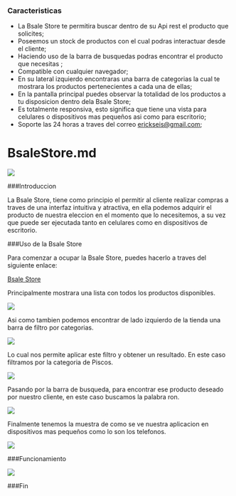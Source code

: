 ### Caracteristicas

- La Bsale Store te permitira buscar dentro de su Api rest el producto que solicites;
- Poseemos un stock de productos con el cual podras interactuar desde el cliente;
- Haciendo uso de la barra de busquedas podras encontrar el producto que necesitas ;
- Compatible con cualquier navegador;
- En su lateral izquierdo encontraras una barra de categorias la cual te mostrara los productos pertenecientes a cada una de ellas;
- En la pantalla principal puedes observar la totalidad de los productos a tu disposicion dentro dela Bsale Store;
- Es totalmente responsiva, esto significa que tiene una vista para celulares o dispositivos mas pequeños asi como para escritorio;
- Soporte las 24 horas a traves del correo erickseis@gmail.com;

# BsaleStore.md

![](https://i.postimg.cc/MTjzTwHs/Captura.png)






###Introduccion

La Bsale Store, tiene como principio el permitir al cliente realizar compras a traves de una interfaz intuitiva y atractiva, en ella podemos adquirir el producto de nuestra eleccion en el momento que lo necesitemos, a su vez que puede ser ejecutada tanto en celulares como en dispositivos de escritorio. 

###Uso de la Bsale Store 

Para comenzar a ocupar la Bsale Store, puedes hacerlo a traves del siguiente enlace:

[Bsale Store](https://bsalestore.netlify.app/ "Bsale Store")

Principalmente mostrara una lista con todos los productos disponibles.

![](https://i.postimg.cc/k9XYsQS6/completa-escritorio.jpg)


Asi como tambien podemos encontrar de lado izquierdo de la tienda una barra de filtro por categorias.

![](https://i.postimg.cc/pLH0BFNR/categoriessss.png)

Lo cual nos permite aplicar este filtro y obtener un resultado. En este caso filtramos por la categoria de Piscos.

![](https://i.postimg.cc/rmp9z1BF/categoria-pisco.jpg)




Pasando por la barra de busqueda, para encontrar ese producto deseado por nuestro cliente, en este caso buscamos la palabra ron.

![](https://i.postimg.cc/2yZ98dWL/busqueda-ron.jpg)


Finalmente tenemos la muestra de como se ve nuestra aplicacion en dispositivos mas pequeños como lo son los telefonos.

![](https://i.postimg.cc/tR2LrDqD/completa-telef.jpg)


###Funcionamiento
                    
![](https://i.postimg.cc/DzsF9YPV/servicetonic-api-rest-integration-external-db.png)

###Fin
